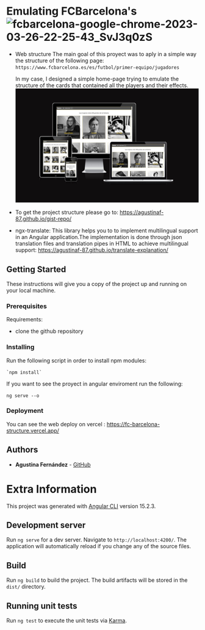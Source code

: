 # Emulating FCBarcelona's![fcbarcelona-google-chrome-2023-03-26-22-25-43_SvJ3q0zS](https://user-images.githubusercontent.com/85511042/227870748-16bc55df-2cec-409a-82fc-9d23ff1197b3.gif)

* Web structure
The main goal of this proyect was to aply in a simple way the structure of the following page: `https://www.fcbarcelona.es/es/futbol/primer-equipo/jugadores`

    In my case, I designed a simple home-page trying to emulate the structure of the cards that contained all the players and their effects.
    <img src="src/assets/Captura_W.JPG">
* To get the project structure please go to: https://agustinaf-87.github.io/gist-repo/
* ngx-translate:
This library helps you to to implement multilingual support in an Angular application.The implementation is done through json translation files and translation pipes in HTML to achieve multilingual support: https://agustinaf-87.github.io/translate-explanation/

## Getting Started

These instructions will give you a copy of the project up and running on
your local machine.

### Prerequisites

Requirements:  
- clone the github repository  

### Installing    

Run the following script in order to install npm modules:  

    `npm install`

If you want to see the proyect in angular enviroment run the following: 

    ng serve --o

### Deployment

You can see the web deploy on vercel : https://fc-barcelona-structure.vercel.app/ 


## Authors

  - **Agustina Fernández** - 
    [GitHub](https://github.com/agustinaf-87)       

    
# Extra Information

This project was generated with [Angular CLI](https://github.com/angular/angular-cli) version 15.2.3.

## Development server

Run `ng serve` for a dev server. Navigate to `http://localhost:4200/`. The application will automatically reload if you change any of the source files.

## Build

Run `ng build` to build the project. The build artifacts will be stored in the `dist/` directory.

## Running unit tests

Run `ng test` to execute the unit tests via [Karma](https://karma-runner.github.io).

